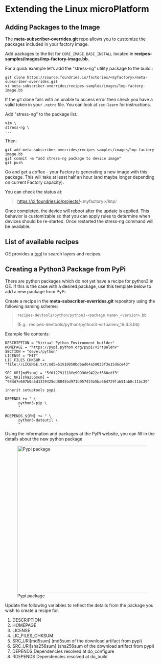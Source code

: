 # Extending the Linux microPlatform

## Adding Packages to the Image

The **meta-subscriber-overrides.git** repo allows you to customize the
packages included in your factory image.

Add packages to the list for `CORE_IMAGE_BASE_INSTALL` located in
**recipes-samples/images/lmp-factory-image.bb**.

For a quick example let’s add the "stress-ng" utility package to the
build.:

    git clone https://source.foundries.io/factories/<myfactory>/meta-subscriber-overrides.git
    vi meta-subscriber-overrides/recipes-samples/images/lmp-factory-image.bb

If the git clone fails with an unable to access error then check you
have a valid token in your `.netrc` file. You can look at `sec-learn`
for instructions.

Add "stress-ng" to the package list.:

    vim \
    stress-ng \
    ...

Then:

    git add meta-subscriber-overrides/recipes-samples/images/lmp-factory-image.bb
    git commit -m "add stress-ng package to device image"
    git push

Go and get a coffee - your Factory is generating a new image with this
package. This will take at least half an hour (and maybe longer
depending on current Factory capacity).

You can check the status at:

> <https://ci.foundries.io/projects/>&lt;myfactory&gt;/lmp/

Once completed, the device will reboot after the update is applied. This
behavior is customizable so that you can apply rules to determine when
devices should be re-started. Once restarted the stress-ng command will
be available.

## List of available recipes

OE provides a
[tool](https://layers.openembedded.org/layerindex/branch/master/layers/)
to search layers and recipes.

## Creating a Python3 Package from PyPi

There are python packages which do not yet have a recipe for python3 in
OE. If this is the case with a desired package, use this template below
to add a new package from PyPi.

Create a recipe in the **meta-subscriber-overrides.git** repository
using the following naming scheme:

> `recipes-devtools/python/python3-<package name>_<version>.bb`
>
> (E.g.: recipes-devtools/python/python3-virtualenv\_16.4.3.bb)

Example file contents:

    DESCRIPTION = "Virtual Python Environment builder"
    HOMEPAGE = "https://pypi.python.org/pypi/virtualenv"
    SECTION = "devel/python"
    LICENSE = "MIT"
    LIC_FILES_CHKSUM = "file://LICENSE.txt;md5=51910050bd6ad04a50033f3e15d6ce43"

    SRC_URI[md5sum] = "5f012791118fe99990d9422cf560edf3"
    SRC_URI[sha256sum] = "984d7e607b0a5d1329425dd8845bd971b957424b5ba664729fab51ab8c11bc39"

    inherit setuptools pypi

    DEPENDS += " \
          python3-pip \
          "

    RDEPENDS_${PN} += " \
          python3-dateutil \
          "

Using the information and packages at the PyPi website, you can fill in
the details about the new python package

<figure>
<img src="/_static/pypi-package.png" class="align-center" style="width:5in" alt="Pypi package" /><figcaption aria-hidden="true">Pypi package</figcaption>
</figure>

Update the following variables to reflect the details from the package
you wish to create a recipe for.

1.  DESCRIPTION
2.  HOMEPAGE
3.  LICENSE
4.  LIC\_FILES\_CHKSUM
5.  SRC\_URI\[md5sum\] (md5sum of the download artifact from pypi)
6.  SRC\_URI\[sha256sum\] (sha256sum of the download artifact from pypi)
7.  DEPENDS Dependencies resolved at do\_configure
8.  RDEPENDS Dependencies resolved at do\_build
